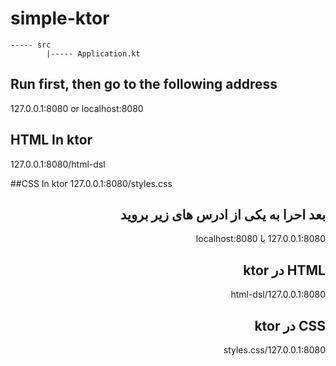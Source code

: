 # simple-ktor
```
----- src
        |----- Application.kt
```

## Run first, then go to the following address
127.0.0.1:8080
or
localhost:8080

## HTML In ktor
127.0.0.1:8080/html-dsl

##CSS In ktor
127.0.0.1:8080/styles.css

<div dir="rtl">

## بعد احرا به یکی از ادرس های زیر بروید 
127.0.0.1:8080
یا
localhost:8080

## HTML در ktor
127.0.0.1:8080/html-dsl

## CSS در ktor
127.0.0.1:8080/styles.css


</div>
